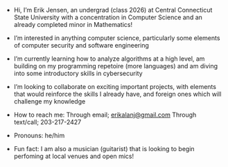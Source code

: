 - Hi, I’m Erik Jensen, an undergrad (class 2026) at Central Connecticut State University with a concentration in Computer Science and an already
  completed minor in Mathematics!
  
- I’m interested in anything computer science, particularly some elements of computer security and software engineering

- I’m currently learning how to analyze algorithms at a high level, am building on my programming repetoire (more languages)
  and am diving into some introductory skills in cybersecurity
  
- I’m looking to collaborate on exciting important projects, with elements that would reinforce the skills I already have, and foreign ones
  which will challenge my knowledge
  
- How to reach me:
      Through email; erikalanj@gmail.com
      Through text/call; 203-217-2427
  
- Pronouns: he/him
  
- Fun fact: I am also a musician (guitarist) that is looking to begin perfoming at local venues and open mics!

<!---
erikalanj/erikalanj is a ✨ special ✨ repository because its `README.md` (this file) appears on your GitHub profile.
You can click the Preview link to take a look at your changes.
--->
